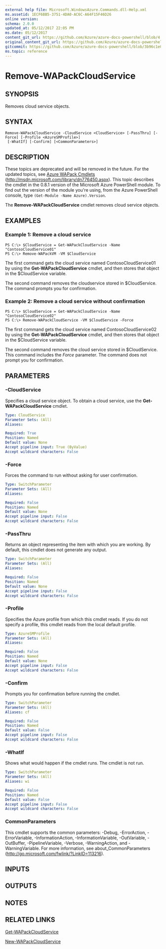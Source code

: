 ```yaml
---
external help file: Microsoft.WindowsAzure.Commands.dll-Help.xml
ms.assetid: 1ECF6BB5-3751-4DA0-AC6C-A64F15F46D26
online version:
schema: 2.0.0
updated_at: 05/12/2017 22:05 PM
ms.date: 05/12/2017
content_git_url: https://github.com/Azure/azure-docs-powershell/blob/4.1.0/azureps-cmdlets-docs/ServiceManagement/Azure/v4.0.0/Remove-WAPackCloudService.md
original_content_git_url: https://github.com/Azure/azure-docs-powershell/blob/4.1.0/azureps-cmdlets-docs/ServiceManagement/Azure/v4.0.0/Remove-WAPackCloudService.md
gitcommit: https://github.com/Azure/azure-docs-powershell/blob/3b96c1e0b28fc56dfbf6de55728d5478e0d02def
ms.topic: reference
---
```


# Remove-WAPackCloudService

## SYNOPSIS
Removes cloud service objects.

## SYNTAX

```
Remove-WAPackCloudService -CloudService <CloudService> [-PassThru] [-Force] [-Profile <AzureSMProfile>]
 [-WhatIf] [-Confirm] [<CommonParameters>]
```

## DESCRIPTION
These topics are deprecated and will be removed in the future.
For the updated topics, see [Azure WAPack Cmdlets](http://msdn.microsoft.com/library/dn776450.aspx) (http://msdn.microsoft.com/library/dn776450.aspx).
This topic describes the cmdlet in the 0.8.1 version of the Microsoft Azure PowerShell module.
To find out the version of the module you're using, from the Azure PowerShell console, type `(Get-Module -Name Azure).Version`.

The **Remove-WAPackCloudService** cmdlet removes cloud service objects.

## EXAMPLES

### Example 1: Remove a cloud service
```
PS C:\> $CloudService = Get-WAPackCloudService -Name "ContosoCloudService01"
PS C:\> Remove-WAPackVM -VM $CloudService
```

The first command gets the cloud service named ContosoCloudService01 by using the **Get-WAPackCloudService** cmdlet, and then stores that object in the $CloudService variable.

The second command removes the cloudservice stored in $CloudService.
The command prompts you for confirmation.

### Example 2: Remove a cloud service without confirmation
```
PS C:\> $CloudService = Get-WAPackCloudService -Name "ContosoCloudService02"
PS C:\> Remove-WAPackCloudService -VM $CloudService -Force
```

The first command gets the cloud service named ContosoCloudService02 by using the **Get-WAPackCloudService** cmdlet, and then stores that object in the $CloudService variable.

The second command removes the cloud service stored in $CloudService.
This command includes the *Force* parameter.
The command does not prompt you for confirmation.

## PARAMETERS

### -CloudService
Specifies a cloud service object.
To obtain a cloud service, use the **Get-WAPackCloudService** cmdlet.

```yaml
Type: CloudService
Parameter Sets: (All)
Aliases: 

Required: True
Position: Named
Default value: None
Accept pipeline input: True (ByValue)
Accept wildcard characters: False
```

### -Force
Forces the command to run without asking for user confirmation.

```yaml
Type: SwitchParameter
Parameter Sets: (All)
Aliases: 

Required: False
Position: Named
Default value: None
Accept pipeline input: False
Accept wildcard characters: False
```

### -PassThru
Returns an object representing the item with which you are working.
By default, this cmdlet does not generate any output.

```yaml
Type: SwitchParameter
Parameter Sets: (All)
Aliases: 

Required: False
Position: Named
Default value: None
Accept pipeline input: False
Accept wildcard characters: False
```

### -Profile
Specifies the Azure profile from which this cmdlet reads.
If you do not specify a profile, this cmdlet reads from the local default profile.

```yaml
Type: AzureSMProfile
Parameter Sets: (All)
Aliases: 

Required: False
Position: Named
Default value: None
Accept pipeline input: False
Accept wildcard characters: False
```

### -Confirm
Prompts you for confirmation before running the cmdlet.

```yaml
Type: SwitchParameter
Parameter Sets: (All)
Aliases: cf

Required: False
Position: Named
Default value: False
Accept pipeline input: False
Accept wildcard characters: False
```

### -WhatIf
Shows what would happen if the cmdlet runs.
The cmdlet is not run.

```yaml
Type: SwitchParameter
Parameter Sets: (All)
Aliases: wi

Required: False
Position: Named
Default value: False
Accept pipeline input: False
Accept wildcard characters: False
```

### CommonParameters
This cmdlet supports the common parameters: -Debug, -ErrorAction, -ErrorVariable, -InformationAction, -InformationVariable, -OutVariable, -OutBuffer, -PipelineVariable, -Verbose, -WarningAction, and -WarningVariable. For more information, see about_CommonParameters (http://go.microsoft.com/fwlink/?LinkID=113216).

## INPUTS

## OUTPUTS

## NOTES

## RELATED LINKS

[Get-WAPackCloudService](./Get-WAPackCloudService.md)

[New-WAPackCloudService](./New-WAPackCloudService.md)


